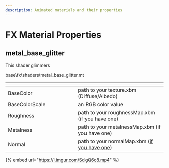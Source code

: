 ```yaml
---
description: Animated materials and their properties
---
```


# FX Material Properties

## metal\_base\_glitter

This shader glimmers

base\fx\shaders\metal\_base\_glitter.mt

<table><thead><tr><th width="208"></th><th></th></tr></thead><tbody><tr><td>BaseColor</td><td>path to your texture.xbm (Diffuse/Albedo)</td></tr><tr><td>BaseColorScale</td><td>an RGB color value</td></tr><tr><td>Roughness</td><td>path to your roughnessMap.xbm (if you have one)</td></tr><tr><td>Metalness</td><td>path to your metalnessMap.xbm (if you have one)</td></tr><tr><td>Normal</td><td>path to your normalMap.xbm (<a href="../../modding-guides/textures-and-luts/self-made-normal-maps/">if you have one</a>)</td></tr></tbody></table>

{% embed url="https://i.imgur.com/SdgQ6c8.mp4" %}
